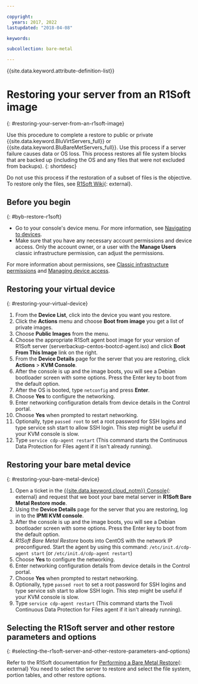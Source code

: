 ```yaml
---

copyright:
  years: 2017, 2022
lastupdated: "2018-04-08"

keywords:

subcollection: bare-metal

---
```


{{site.data.keyword.attribute-definition-list}}

# Restoring your server from an R1Soft image
{: #restoring-your-server-from-an-r1soft-image}

Use this procedure to complete a restore to public or private {{site.data.keyword.BluVirtServers_full}} or {{site.data.keyword.BluBareMetServers_full}}. Use this process if a server failure causes data or OS loss. This process restores all file system blocks that are backed up (including the OS and any files that were not excluded from backups).
{: shortdesc}

Do not use this process if the restoration of a subset of files is the objective. To restore only the files, see [R1Soft Wiki](http://wiki.r1soft.com/display/CDP/Restoring+Files){: external}.

## Before you begin
{: #byb-restore-r1soft}

* Go to your console's device menu. For more information, see [Navigating to devices](/docs/bare-metal?topic=virtual-servers-navigating-devices).
* Make sure that you have any necessary account permissions and device access. Only the account owner, or a user with the **Manage Users** classic infrastructure permission, can adjust the permissions.

For more information about permissions, see [Classic infrastructure permissions](/docs/account?topic=account-infrapermission) and [Managing device access](/docs/virtual-servers?topic=virtual-servers-managing-device-access).

## Restoring your virtual device
{: #restoring-your-virtual-device}

1. From the **Device List**, click into the device you want you restore.
2. Click the **Actions** menu and choose **Boot from image** you get a list of private images.
3. Choose **Public Images** from the menu.
4. Choose the appropriate R1Soft agent boot image for your version of R1Soft server (serverbackup-centos-bootcd-agent.iso) and click **Boot From This Image** link on the right.
5. From the **Device Details** page for the server that you are restoring, click **Actions** > **KVM Console**.
6. After the console is up and the image boots, you will see a Debian bootloader screen with some options. Press the Enter key to boot from the default option.
7. After the OS is booted, type `netconfig` and press **Enter**.
8. Choose **Yes** to configure the networking.
9. Enter networking configuration details from device details in the Control portal.
10. Choose **Yes** when prompted to restart networking.
11. Optionally, type `passed root` to set a root password for SSH logins and type service ssh start to allow SSH login. This step might be useful if your KVM console is slow.
12. Type `service cdp-agent restart` (This command starts the Continuous Data Protection for Files agent if it isn't already running).

## Restoring your bare metal device
{: #restoring-your-bare-metal-device}

1. Open a ticket in the [{{site.data.keyword.cloud_notm}} Console](https://cloud.ibm.com/){: external} and request that we boot your bare metal server in **R1Soft Bare Metal Restore mode**.
2. Using the **Device Details** page for the server that you are restoring, log in to the **IPMI KVM console**.
3. After the console is up and the image boots, you will see a Debian bootloader screen with some options. Press the Enter key to boot from the default option.
4. _R1Soft Bare Metal Restore_ boots into CentOS with the network IP preconfigured. Start the agent by using this command: `/etc/init.d/cdp-agent start` (or `/etc/init.d/cdp-agent restart`)
5. Choose **Yes** to configure the networking.
6. Enter networking configuration details from device details in the Control portal.
7. Choose **Yes** when prompted to restart networking.
8. Optionally, type `passed root` to set a root password for SSH logins and type service ssh start to allow SSH login. This step might be useful if your KVM console is slow.
9. Type `service cdp-agent restart` (This command starts the Tivoli Continuous Data Protection for Files agent if it isn't already running).

## Selecting the R1Soft server and other restore parameters and options
{: #selecting-the-r1soft-server-and-other-restore-parameters-and-options}

Refer to the R1Soft documentation for [Performing a Bare Metal Restore](http://wiki.r1soft.com/display/ServerBackup/Perform+a+bare-metal+restore){: external}
You need to select the server to restore and select the file system, portion tables, and other restore options.

